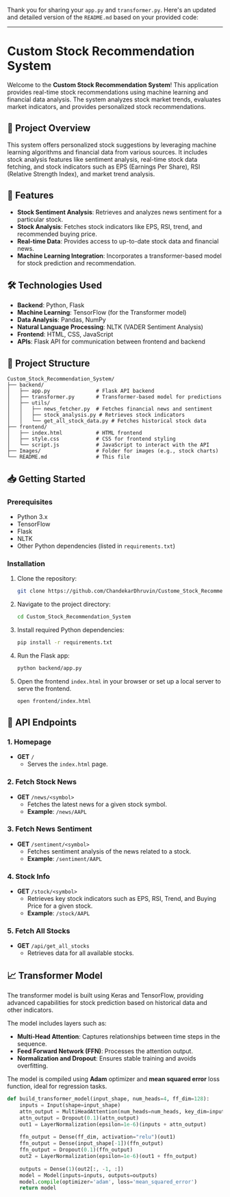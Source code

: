 Thank you for sharing your `app.py` and `transformer.py`. Here's an updated and detailed version of the `README.md` based on your provided code:

---

# Custom Stock Recommendation System

Welcome to the **Custom Stock Recommendation System**! This application provides real-time stock recommendations using machine learning and financial data analysis. The system analyzes stock market trends, evaluates market indicators, and provides personalized stock recommendations.

## 🚀 Project Overview

This system offers personalized stock suggestions by leveraging machine learning algorithms and financial data from various sources. It includes stock analysis features like sentiment analysis, real-time stock data fetching, and stock indicators such as EPS (Earnings Per Share), RSI (Relative Strength Index), and market trend analysis.

## 🔧 Features

- **Stock Sentiment Analysis**: Retrieves and analyzes news sentiment for a particular stock.
- **Stock Analysis**: Fetches stock indicators like EPS, RSI, trend, and recommended buying price.
- **Real-time Data**: Provides access to up-to-date stock data and financial news.
- **Machine Learning Integration**: Incorporates a transformer-based model for stock prediction and recommendation.

## 🛠️ Technologies Used

- **Backend**: Python, Flask
- **Machine Learning**: TensorFlow (for the Transformer model)
- **Data Analysis**: Pandas, NumPy
- **Natural Language Processing**: NLTK (VADER Sentiment Analysis)
- **Frontend**: HTML, CSS, JavaScript
- **APIs**: Flask API for communication between frontend and backend

## 📁 Project Structure

```
Custom_Stock_Recommendation_System/
├── backend/
│   ├── app.py               # Flask API backend
│   ├── transformer.py       # Transformer-based model for predictions
│   ├── utils/
│   │   ├── news_fetcher.py  # Fetches financial news and sentiment
│   │   ├── stock_analysis.py # Retrieves stock indicators
│   │   └── get_all_stock_data.py # Fetches historical stock data
├── frontend/
│   ├── index.html           # HTML frontend
│   ├── style.css            # CSS for frontend styling
│   └── script.js            # JavaScript to interact with the API
├── Images/                  # Folder for images (e.g., stock charts)
└── README.md                # This file
```

## 📥 Getting Started

### Prerequisites

- Python 3.x
- TensorFlow
- Flask
- NLTK
- Other Python dependencies (listed in `requirements.txt`)

### Installation

1. Clone the repository:

   ```bash
   git clone https://github.com/ChandekarDhruvin/Custome_Stock_Recommendation.git
   ```

2. Navigate to the project directory:

   ```bash
   cd Custom_Stock_Recommendation_System
   ```

3. Install required Python dependencies:

   ```bash
   pip install -r requirements.txt
   ```

4. Run the Flask app:

   ```bash
   python backend/app.py
   ```

5. Open the frontend `index.html` in your browser or set up a local server to serve the frontend.

   ```bash
   open frontend/index.html
   ```

## 📡 API Endpoints

### 1. **Homepage**
- **GET** `/`
  - Serves the `index.html` page.

### 2. **Fetch Stock News**
- **GET** `/news/<symbol>`
  - Fetches the latest news for a given stock symbol.
  - **Example**: `/news/AAPL`

### 3. **Fetch News Sentiment**
- **GET** `/sentiment/<symbol>`
  - Fetches sentiment analysis of the news related to a stock.
  - **Example**: `/sentiment/AAPL`

### 4. **Stock Info**
- **GET** `/stock/<symbol>`
  - Retrieves key stock indicators such as EPS, RSI, Trend, and Buying Price for a given stock.
  - **Example**: `/stock/AAPL`

### 5. **Fetch All Stocks**
- **GET** `/api/get_all_stocks`
  - Retrieves data for all available stocks.

## 📈 Transformer Model

The transformer model is built using Keras and TensorFlow, providing advanced capabilities for stock prediction based on historical data and other indicators.

The model includes layers such as:
- **Multi-Head Attention**: Captures relationships between time steps in the sequence.
- **Feed Forward Network (FFN)**: Processes the attention output.
- **Normalization and Dropout**: Ensures stable training and avoids overfitting.

The model is compiled using **Adam** optimizer and **mean squared error** loss function, ideal for regression tasks.

```python
def build_transformer_model(input_shape, num_heads=4, ff_dim=128):
    inputs = Input(shape=input_shape)
    attn_output = MultiHeadAttention(num_heads=num_heads, key_dim=input_shape[-1])(inputs, inputs)
    attn_output = Dropout(0.1)(attn_output)
    out1 = LayerNormalization(epsilon=1e-6)(inputs + attn_output)
    
    ffn_output = Dense(ff_dim, activation="relu")(out1)
    ffn_output = Dense(input_shape[-1])(ffn_output)
    ffn_output = Dropout(0.1)(ffn_output)
    out2 = LayerNormalization(epsilon=1e-6)(out1 + ffn_output)
    
    outputs = Dense(1)(out2[:, -1, :])
    model = Model(inputs=inputs, outputs=outputs)
    model.compile(optimizer='adam', loss='mean_squared_error')
    return model
```
